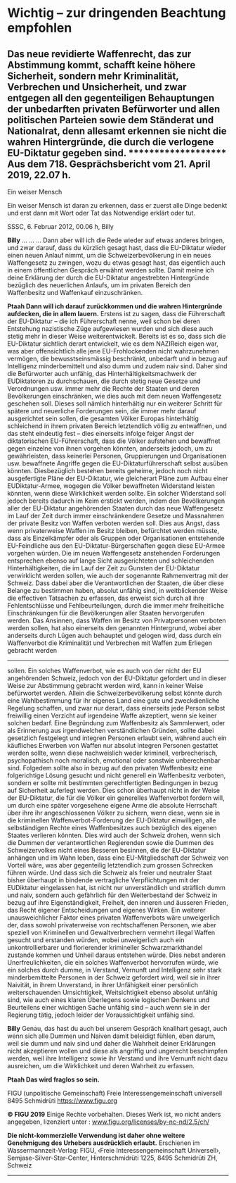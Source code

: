 # Wichtig – zur dringenden Beachtung empfohlen

## Das neue revidierte Waffenrecht, das zur Abstimmung kommt, schafft keine höhere Sicherheit, sondern mehr Kriminalität, Verbrechen und Unsicherheit, und zwar entgegen all den gegenteiligen Behauptungen der unbedarften privaten Befürworter und allen politischen Parteien sowie dem Ständerat und Nationalrat, denn allesamt erkennen sie nicht die wahren Hintergründe, die durch die verlogene EU-Diktatur gegeben sind. ******************* Aus dem 718. Gesprächsbericht vom 21. April 2019, 22.07 h.

Ein weiser Mensch

Ein weiser Mensch ist daran
zu erkennen, dass er zuerst
alle Dinge bedenkt und erst
dann mit Wort oder Tat das
Notwendige erklärt oder tut.

SSSC, 6. Februar 2012, 00.06 h, Billy

**Billy** … … … Dann aber will ich die Rede wieder auf etwas anderes bringen, und zwar darauf, dass du
kürzlich gesagt hast, dass die EU-Diktatur wieder einen neuen Anlauf nimmt, um die
Schweizerbevölkerung in ein neues Waffengesetz zu zwingen, wozu du etwas gesagt hast, das eigentlich
auch in einem öffentlichen Gespräch erwähnt werden sollte. Damit meine ich deine Erklärung der durch
die EU-Diktatur angestrebten Hintergründe bezüglich des neuerlichen Anlaufs, um im privaten Bereich
den Waffenbesitz und Waffenkauf einzuschränken.

**Ptaah Dann will ich darauf zurückkommen und die wahren Hintergründe aufdecken, die in allem lauern.**
Erstens ist zu sagen, dass die Führerschaft der EU-Diktatur – die ich Führerschaft nenne, weil schon bei
deren Entstehung nazistische Züge aufgewiesen wurden und sich diese auch stetig mehr in dieser Weise
weiterentwickelt. Bereits ist es so, dass sich die EU-Diktatur sichtlich derart entwickelt, wie es dem NAZIReich eigen war, was aber offensichtlich alle jene EU-Frohlockenden nicht wahrzunehmen vermögen, die
bewusstseinsmässig beschränkt, unbedarft und in bezug auf Intelligenz minderbemittelt und also dumm
und zudem naiv sind. Daher sind die Befürworter auch unfähig, das Hinterhältigkeitsmachwerk der EUDiktatoren zu durchschauen, die durch stetig neue Gesetze und Verordnungen usw. immer mehr die
Rechte der Staaten und deren Bevölkerungen einschränken, wie dies auch mit dem neuen Waffengesetz
geschehen soll. Dieses soll nämlich hinterhältig nur ein weiterer Schritt für spätere und neuerliche
Forderungen sein, die immer mehr darauf ausgerichtet sein sollen, die gesamten Völker Europas
hinterhältig schleichend in ihrem privaten Bereich letztendlich völlig zu entwaffnen, und das steht
eindeutig fest – dies einerseits infolge feiger Angst der diktatorischen EU-Führerschaft, dass die Völker
aufstehen und bewaffnet gegen einzelne von ihnen vorgehen könnten, anderseits jedoch, um zu
gewährleisten, dass keinerlei Personen, Gruppierungen und Organisationen usw. bewaffnete Angriffe
gegen die EU-Diktaturführerschaft selbst ausüben könnten. Diesbezüglich bestehen bereits geheime,
jedoch noch nicht ausgefertigte Pläne der EU-Diktatur, wie gleicherart Pläne zum Aufbau einer EUDiktatur-Armee, wogegen die Völker bewaffneten Widerstand leisten könnten, wenn diese Wirklichkeit
werden sollte. Ein solcher Widerstand soll jedoch bereits dadurch im Keim erstickt werden, indem den
Bevölkerungen aller der EU-Diktatur angehörenden Staaten durch das neue Waffengesetz im Lauf der
Zeit durch immer einschränkendere Gesetze und Massnahmen der private Besitz von Waffen verboten
werden soll. Dies aus Angst, dass wenn privaterweise Waffen im Besitz bleiben, befürchtet werden
müsste, dass als Einzelkämpfer oder als Gruppen oder Organisationen entstehende EU-Feindliche aus
den EU-Diktatur-Bürgerschaften gegen diese EU-Armee vorgehen würden. Die im neuen Waffengesetz
anstehenden Forderungen entsprechen ebenso auf lange Sicht ausgerichteten und schleichenden
Hinterhältigkeiten, die im Lauf der Zeit zu Gunsten der EU-Diktatur verwirklicht werden sollen, wie auch
der sogenannte Rahmenvertrag mit der Schweiz. Dass dabei aber die Verantwortlichen der Staaten, die
über diese Belange zu bestimmen haben, absolut unfähig sind, in weitblickender Weise die effectiven
Tatsachen zu erfassen, das erweist sich durch all ihre Fehlentschlüsse und Fehlbeurteilungen, durch die
immer mehr freiheitliche Einschränkungen für die Bevölkerungen aller Staaten hervorgerufen werden.
Das Ansinnen, dass Waffen im Besitz von Privatpersonen verboten werden sollen, hat also einerseits den
genannten Hintergrund, wobei aber anderseits durch Lügen auch behauptet und gelogen wird, dass
durch ein Waffenverbot die Kriminalität und Verbrechen mit Waffen zum Erliegen gebracht werden


-----

sollen. Ein solches Waffenverbot, wie es auch von der nicht der EU angehörenden Schweiz, jedoch von
der EU-Diktatur gefordert und in dieser Weise zur Abstimmung gebracht werden wird, kann in keiner
Weise befürwortet werden. Allein die Schweizerbevölkerung selbst könnte durch eine Wahlbestimmung
für ihr eigenes Land eine gute und zweckdienliche Regelung schaffen, und zwar nur derart, dass
einerseits jede Person selbst freiwillig einen Verzicht auf irgendeine Waffe akzeptiert, wenn sie keiner
solchen bedarf. Eine Begründung zum Waffenbesitz als Sammlerwert, oder als Erinnerung aus
irgendwelchen verständlichen Gründen, sollte dabei gesetzlich festgelegt und integren Personen erlaubt
sein, während auch ein käufliches Erwerben von Waffen nur absolut integren Personen gestattet werden
sollte, wenn diese nachweislich weder kriminell, verbrecherisch, psychopathisch noch moralisch,
emotional oder sonstwie unberechenbar sind. Folgedem sollte also in bezug auf den privaten
Waffenbesitz eine folgerichtige Lösung gesucht und nicht generell ein Waffenbesitz verboten, sondern er
sollte mit bestimmten gerechtfertigten Bedingungen in bezug auf Sicherheit auferlegt werden. Dies
schon überhaupt nicht in der Weise der EU-Diktatur, die für die Völker ein generelles Waffenverbot
fordern will, um durch eine später vorgesehene eigene Arme die absolute Herrschaft über ihre ihr
angeschlossenen Völker zu sichern, wenn diese, wenn sie in die kriminellen Waffenverbot-Forderung der
EU-Diktatur einwilligen, alle selbständigen Rechte eines Waffenbesitzes auch bezüglich des eigenen
Staates verlieren könnten. Dies wird auch der Schweiz drohen, wenn sich die Dummen der
verantwortlichen Regierenden sowie die Dummen des Schweizervolkes nicht eines Besseren besinnen,
die der EU-Diktatur anhängen und im Wahn leben, dass eine EU-Mitgliedschaft der Schweiz von Vorteil
wäre, was aber gegenteilig letztendlich zum grossen Schrecken führen würde. Und dass sich die Schweiz
als freier und neutraler Staat bisher überhaupt in bindende vertragliche Verpflichtungen mit der EUDiktatur eingelassen hat, ist nicht nur unverständlich und sträflich dumm und naiv, sondern auch
gefährlich für den Weiterbestand der Schweiz in bezug auf ihre Eigenständigkeit, Freiheit, den inneren
und äusseren Frieden, das Recht eigener Entscheidungen und eigenes Wirken.
Ein weiterer unausweichlicher Faktor eines privaten Waffenverbots wäre unweigerlich der, dass sowohl
privaterweise von rechtschaffenen Personen, wie aber speziell von Kriminellen und Gewaltverbrechern
vermehrt illegal Waffen gesucht und erstanden würden, wobei unweigerlich auch ein unkontrollierbarer
und florierender krimineller Schwarzmarkthandel zustande kommen und Unheil daraus entstehen
würde. Dies nebst anderen Unerfreulichkeiten, die ein solches Waffenverbot hervorrufen würde, wie ein
solches durch dumme, in Verstand, Vernunft und Intelligenz sehr stark minderbemittelte Personen in der
Schweiz gefordert wird, weil sie in ihrer Naivität, in ihrem Unverstand, in ihrer Unfähigkeit einer
persönlich weiterschauenden Umsichtigkeit, Weitsichtigkeit ebenso absolut unfähig sind, wie auch eines
klaren Überlegens sowie logischen Denkens und Beurteilens einer wichtigen Sache unfähig sind – auch
wenn sie in der Regierung tätig, jedoch leider der Voraussichtigkeit unfähig sind.

**Billy** Genau, das hast du auch bei unserem Gespräch knallhart gesagt, auch wenn sich alle Dummen
und Naiven damit beleidigt fühlen, eben darum, weil sie dumm und naiv sind und daher die Wahrheit
deiner Erklärungen nicht akzeptieren wollen und diese als angriffig und ungerecht beschimpfen werden,
weil ihre Intelligenz sowie ihr Verstand und ihre Vernunft nicht dazu ausreichen, um die Wirklichkeit und
deren Wahrheit zu erfassen.

**Ptaah Das wird fraglos so sein.**

FIGU (unpolitische Gemeinschaft)
Freie Interessengemeinschaft universell
8495 Schmidrüti
https://www.figu.org

**© FIGU 2019**
Einige Rechte vorbehalten.
Dieses Werk ist, wo nicht anders
angegeben, lizenziert unter :
www.figu.org/licenses/by-nc-nd/2.5/ch/

**Die nicht-kommerzielle Verwendung ist daher ohne weitere Genehmigung des Urhebers ausdrücklich erlaubt.**
Erschienen im Wassermannzeit-Verlag: FIGU, ‹Freie Interessengemeinschaft Universell›, Semjase-Silver-Star-Center,
Hinterschmidrüti 1225, 8495 Schmidrüti ZH, Schweiz


-----


